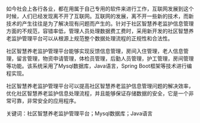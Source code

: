 如今社会上各行各业，都在用属于自己专用的软件来进行工作，互联网发展到这个时候，人们已经发现离不开了互联网。互联网的发展，离不开一些新的技术，而新技术的产生往往是为了解决现有问题而产生的。针对于社区智慧养老监护信息管理方面的不规范，容错率低，管理人员处理数据费工费时，采用新开发的社区智慧养老监护管理平台可以从根源上规范整个数据处理流程的正规性和合法性。

社区智慧养老监护管理平台能够实现反馈信息管理，房间入住管理，老人信息管理，留言管理，物资申请管理，体检员管理，后勤人员管理，护工管理，房间管理等功能。该系统采用了Mysql数据库，Java语言，Spring Boot框架等技术进行编程实现。

社区智慧养老监护管理平台可以提高社区智慧养老监护信息管理问题的解决效率，优化社区智慧养老监护信息处理流程，并且能够保证存储数据的安全，它是一个非常可靠，非常安全的应用程序。

关键词：社区智慧养老监护管理平台；Mysql数据库；Java语言

